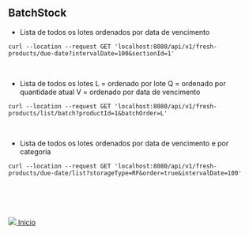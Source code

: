 ## BatchStock

- Lista de todos os lotes ordenados por data de vencimento
```
curl --location --request GET 'localhost:8080/api/v1/fresh-products/due-date?intervalDate=100&sectionId=1'
```
<BR>

- Lista de todos os lotes
L = ordenado por lote
Q = ordenado por quantidade atual
V = ordenado por data de vencimento
```
curl --location --request GET 'localhost:8080/api/v1/fresh-products/list/batch?productId=1&batchOrder=L'
```
<BR>

- Lista de todos os lotes ordenados por data de vencimento  e por categoria
```
curl --location --request GET 'localhost:8080/api/v1/fresh-products/due-date/list?storageType=RF&order=true&intervalDate=100'
```



<br><br><br><br>
<img src="https://img.icons8.com/ios/20/000000/login-rounded.png"/>[ Inicio](https://github.com/Vila-java/Projeto_Integrador/blob/develop/src/main/resources/documentation/Endpoint_Postman.md)
